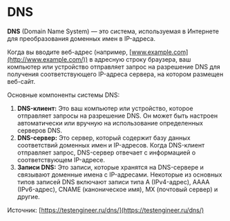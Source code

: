 # DNS

**DNS** (Domain Name System) — это система, используемая в Интернете для преобразования доменных имен в IP-адреса.

Когда вы вводите веб-адрес (например, [www.example.com](http://www.example.com/)) в адресную строку браузера, ваш компьютер или устройство отправляет запрос на разрешение DNS для получения соответствующего IP-адреса сервера, на котором размещен веб-сайт.

Основные компоненты системы DNS:

1. **DNS-клиент:** Это ваш компьютер или устройство, которое отправляет запросы на разрешение DNS. Он может быть настроен автоматически или вручную на использование определенных серверов DNS.
2. **DNS-сервер:** Это сервер, который содержит базу данных соответствий доменных имен и IP-адресов. Когда DNS-клиент отправляет запрос, DNS-сервер отвечает с информацией о соответствующем IP-адресе.
3. **Записи DNS:** Это записи, которые хранятся на DNS-сервере и связывают доменные имена с IP-адресами. Некоторые из основных типов записей DNS включают записи типа A (IPv4-адрес), AAAA (IPv6-адрес), CNAME (каноническое имя), MX (почтовый сервер) и другие.







Источник: [https://testengineer.ru/dns/](https://testengineer.ru/dns/)
